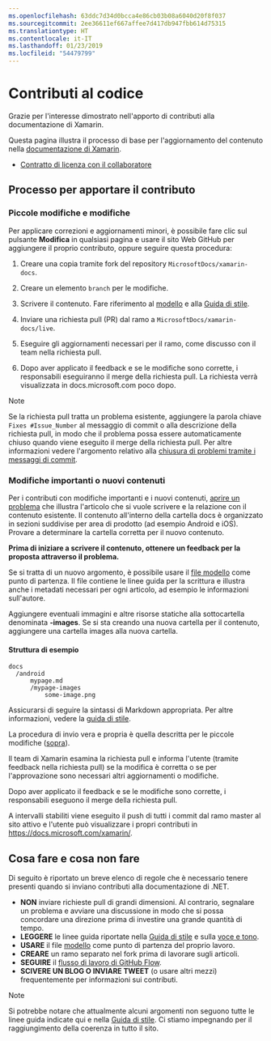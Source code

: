 ```yaml
---
ms.openlocfilehash: 63ddc7d34d0bcca4e86cb03b08a6040d20f8f037
ms.sourcegitcommit: 2ee36611ef667affee7d417db947fbb614d75315
ms.translationtype: HT
ms.contentlocale: it-IT
ms.lasthandoff: 01/23/2019
ms.locfileid: "54479799"
---
```

# <a name="contributing"></a>Contributi al codice

Grazie per l'interesse dimostrato nell'apporto di contributi alla documentazione di Xamarin.

Questa pagina illustra il processo di base per l'aggiornamento del contenuto nella [documentazione di Xamarin](https://docs.microsoft.com/xamarin).

* [Contratto di licenza con il collaboratore](LICENSE)

## <a name="process-for-contributing"></a>Processo per apportare il contributo

### <a name="small-changes--edits"></a>Piccole modifiche e modifiche

Per applicare correzioni e aggiornamenti minori, è possibile fare clic sul pulsante **Modifica** in qualsiasi pagina e usare il sito Web GitHub per aggiungere il proprio contributo, oppure seguire questa procedura:

1. Creare una copia tramite fork del repository `MicrosoftDocs/xamarin-docs`.

2. Creare un elemento `branch` per le modifiche.

3. Scrivere il contenuto. Fare riferimento al [modello](../contributing-guidelines/template.md) e alla [Guida di stile](../contributing-guidelines/voice-tone.md).

4. Inviare una richiesta pull (PR) dal ramo a `MicrosoftDocs/xamarin-docs/live`.

5. Eseguire gli aggiornamenti necessari per il ramo, come discusso con il team nella richiesta pull.

6. Dopo aver applicato il feedback e se le modifiche sono corrette, i responsabili eseguiranno il merge della richiesta pull. La richiesta verrà visualizzata in docs.microsoft.com poco dopo.


> [!NOTE]
> Se la richiesta pull tratta un problema esistente, aggiungere la parola chiave `Fixes #Issue_Number` al messaggio di commit o alla descrizione della richiesta pull, in modo che il problema possa essere automaticamente chiuso quando viene eseguito il merge della richiesta pull. Per altre informazioni vedere l'argomento relativo alla [chiusura di problemi tramite i messaggi di commit](https://help.github.com/articles/closing-issues-via-commit-messages/).


### <a name="big-changes-or-new-content"></a>Modifiche importanti o nuovi contenuti

Per i contributi con modifiche importanti e i nuovi contenuti, [aprire un problema](https://github.com/MicrosoftDocs/xamarin-docs/issues) che illustra l'articolo che si vuole scrivere e la relazione con il contenuto esistente. Il contenuto all'interno della cartella docs è organizzato in sezioni suddivise per area di prodotto (ad esempio Android e iOS). Provare a determinare la cartella corretta per il nuovo contenuto. 

**Prima di iniziare a scrivere il contenuto, ottenere un feedback per la proposta attraverso il problema.**

Se si tratta di un nuovo argomento, è possibile usare il [file modello](../contributing-guidelines/template.md) come punto di partenza. Il file contiene le linee guida per la scrittura e illustra anche i metadati necessari per ogni articolo, ad esempio le informazioni sull'autore.

Aggiungere eventuali immagini e altre risorse statiche alla sottocartella denominata **<mypage>-images**. Se si sta creando una nuova cartella per il contenuto, aggiungere una cartella images alla nuova cartella.

#### <a name="example-structure"></a>Struttura di esempio

    docs
      /android
          mypage.md
          /mypage-images
              some-image.png

Assicurarsi di seguire la sintassi di Markdown appropriata. Per altre informazioni, vedere la [guida di stile](../contributing-guidelines/template.md).

La procedura di invio vera e propria è quella descritta per le piccole modifiche ([sopra](#process-for-contributing)).

Il team di Xamarin esamina la richiesta pull e informa l'utente (tramite feedback nella richiesta pull) se la modifica è corretta o se per l'approvazione sono necessari altri aggiornamenti o modifiche.

Dopo aver applicato il feedback e se le modifiche sono corrette, i responsabili eseguono il merge della richiesta pull.

A intervalli stabiliti viene eseguito il push di tutti i commit dal ramo master al sito attivo e l'utente può visualizzare i propri contributi in https://docs.microsoft.com/xamarin/.

## <a name="dos-and-donts"></a>Cosa fare e cosa non fare

Di seguito è riportato un breve elenco di regole che è necessario tenere presenti quando si inviano contributi alla documentazione di .NET.

- **NON** inviare richieste pull di grandi dimensioni. Al contrario, segnalare un problema e avviare una discussione in modo che si possa concordare una direzione prima di investire una grande quantità di tempo.
- **LEGGERE** le linee guida riportate nella [Guida di stile](../contributing-guidelines/template.md) e sulla [voce e tono](../contributing-guidelines/voice-tone.md).
- **USARE** il file [modello](../contributing-guidelines/template.md) come punto di partenza del proprio lavoro.
- **CREARE** un ramo separato nel fork prima di lavorare sugli articoli.
- **SEGUIRE** il [flusso di lavoro di GitHub Flow](https://guides.github.com/introduction/flow/).
- **SCIVERE UN BLOG O INVIARE TWEET** (o usare altri mezzi) frequentemente per informazioni sui contributi.

> [!NOTE]
> Si potrebbe notare che attualmente alcuni argomenti non seguono tutte le linee guida indicate qui e nella [Guida di stile](./contributing-guidelines/template.md). Ci stiamo impegnando per il raggiungimento della coerenza in tutto il sito. 


